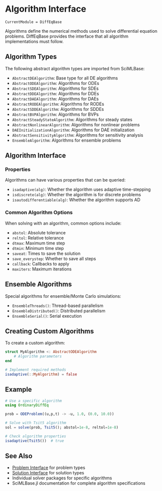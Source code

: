 # Algorithm Interface

```@meta
CurrentModule = DiffEqBase
```

Algorithms define the numerical methods used to solve differential equation problems. DiffEqBase provides the interface that all algorithm implementations must follow.

## Algorithm Types

The following abstract algorithm types are imported from SciMLBase:

- `AbstractDEAlgorithm`: Base type for all DE algorithms
- `AbstractODEAlgorithm`: Algorithms for ODEs
- `AbstractSDEAlgorithm`: Algorithms for SDEs
- `AbstractDDEAlgorithm`: Algorithms for DDEs
- `AbstractDAEAlgorithm`: Algorithms for DAEs
- `AbstractRODEAlgorithm`: Algorithms for RODEs
- `AbstractSDDEAlgorithm`: Algorithms for SDDEs
- `AbstractBVPAlgorithm`: Algorithms for BVPs
- `AbstractSteadyStateAlgorithm`: Algorithms for steady states
- `AbstractNonlinearAlgorithm`: Algorithms for nonlinear problems
- `DAEInitializationAlgorithm`: Algorithms for DAE initialization
- `AbstractSensitivityAlgorithm`: Algorithms for sensitivity analysis
- `EnsembleAlgorithm`: Algorithms for ensemble problems

## Algorithm Interface

### Properties

Algorithms can have various properties that can be queried:

- `isadaptive(alg)`: Whether the algorithm uses adaptive time-stepping
- `isdiscrete(alg)`: Whether the algorithm is for discrete problems
- `isautodifferentiable(alg)`: Whether the algorithm supports AD

### Common Algorithm Options

When solving with an algorithm, common options include:

- `abstol`: Absolute tolerance
- `reltol`: Relative tolerance  
- `dtmax`: Maximum time step
- `dtmin`: Minimum time step
- `saveat`: Times to save the solution
- `save_everystep`: Whether to save all steps
- `callback`: Callbacks to apply
- `maxiters`: Maximum iterations

## Ensemble Algorithms

Special algorithms for ensemble/Monte Carlo simulations:

- `EnsembleThreads()`: Thread-based parallelism
- `EnsembleDistributed()`: Distributed parallelism
- `EnsembleSerial()`: Serial execution

## Creating Custom Algorithms

To create a custom algorithm:

```julia
struct MyAlgorithm <: AbstractODEAlgorithm
    # Algorithm parameters
end

# Implement required methods
isadaptive(::MyAlgorithm) = false
```

## Example

```julia
# Use a specific algorithm
using OrdinaryDiffEq

prob = ODEProblem((u,p,t) -> -u, 1.0, (0.0, 10.0))

# Solve with Tsit5 algorithm
sol = solve(prob, Tsit5(); abstol=1e-8, reltol=1e-8)

# Check algorithm properties
isadaptive(Tsit5())  # true
```

## See Also

- [Problem Interface](@ref) for problem types
- [Solution Interface](@ref) for solution types
- Individual solver packages for specific algorithms
- SciMLBase.jl documentation for complete algorithm specifications